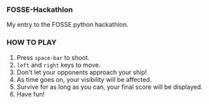 ### FOSSE-Hackathlon

My entry to the FOSSE python hackathlon.  

### HOW TO PLAY
  1. Press `space-bar` to shoot.
  2. `left` and `right` keys to move.
  3. Don't let your opponents approach your ship!
  4. As time goes on, your visibility will be affected.
  5. Survive for as long as you can, your final score will be displayed.
  6. Have fun!
